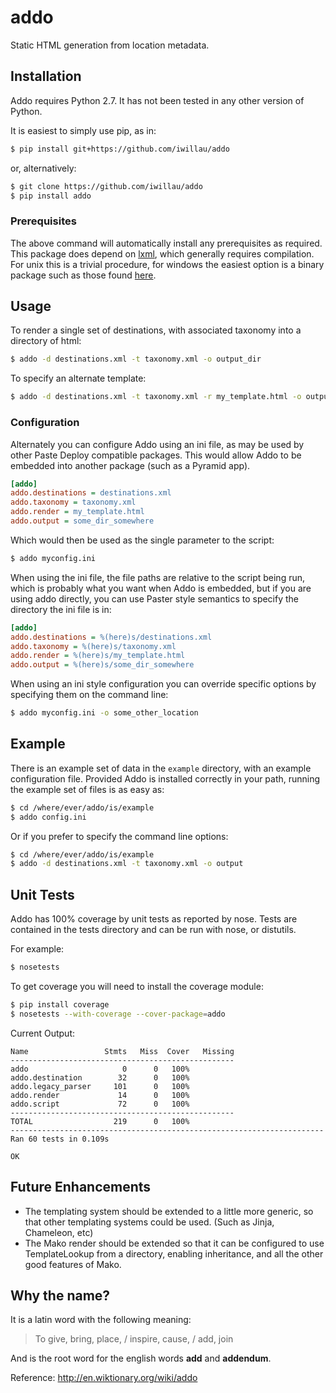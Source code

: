 addo
====

Static HTML generation from location metadata.

Installation
------------

Addo requires Python 2.7. It has not been tested in any other version of Python.

It is easiest to simply use pip, as in:

```bash
$ pip install git+https://github.com/iwillau/addo
```

or, alternatively:

```bash
$ git clone https://github.com/iwillau/addo
$ pip install addo
```

### Prerequisites

The above command will automatically install any prerequisites as required. This package does depend on 
[lxml](http://lxml.de/), which generally requires compilation. For unix this is a trivial procedure, for windows the 
easiest option is a binary package such as those found [here](http://www.lfd.uci.edu/~gohlke/pythonlibs/).

Usage
-----

To render a single set of destinations, with associated taxonomy into a directory of html:

```bash
$ addo -d destinations.xml -t taxonomy.xml -o output_dir
```

To specify an alternate template:

```bash
$ addo -d destinations.xml -t taxonomy.xml -r my_template.html -o output_dir
```

### Configuration
Alternately you can configure Addo using an ini file, as may be used by other Paste Deploy compatible packages. This 
would allow Addo to be embedded into another package (such as a Pyramid app).

```ini
[addo]
addo.destinations = destinations.xml
addo.taxonomy = taxonomy.xml
addo.render = my_template.html
addo.output = some_dir_somewhere
```

Which would then be used as the single parameter to the script:

```bash
$ addo myconfig.ini
```

When using the ini file, the file paths are relative to the script being run, which is probably what you want when Addo
is embedded, but if you are using addo directly, you can use Paster style semantics to specify the directory the ini
file is in:

```ini
[addo]
addo.destinations = %(here)s/destinations.xml
addo.taxonomy = %(here)s/taxonomy.xml
addo.render = %(here)s/my_template.html
addo.output = %(here)s/some_dir_somewhere
```

When using an ini style configuration you can override specific options by specifying them on the command line:

```bash
$ addo myconfig.ini -o some_other_location
```

Example
-------
There is an example set of data in the `example` directory, with an example configuration file. Provided Addo is
installed correctly in your path, running the example set of files is as easy as:

```bash
$ cd /where/ever/addo/is/example
$ addo config.ini
```

Or if you prefer to specify the command line options:

```bash
$ cd /where/ever/addo/is/example
$ addo -d destinations.xml -t taxonomy.xml -o output
```


Unit Tests
----------
Addo has 100% coverage by unit tests as reported by nose. Tests are contained in the tests directory and can be run
with nose, or distutils.

For example:

```bash
$ nosetests 
```

To get coverage you will need to install the coverage module:

```bash
$ pip install coverage
$ nosetests --with-coverage --cover-package=addo
```

Current Output:
```
Name                 Stmts   Miss  Cover   Missing
--------------------------------------------------
addo                     0      0   100%   
addo.destination        32      0   100%   
addo.legacy_parser     101      0   100%   
addo.render             14      0   100%   
addo.script             72      0   100%   
--------------------------------------------------
TOTAL                  219      0   100%   
----------------------------------------------------------------------
Ran 60 tests in 0.109s

OK
```

Future Enhancements
-------------------

 - The templating system should be extended to a little more generic, so that other templating systems could be used.
   (Such as Jinja, Chameleon, etc)
 - The Mako render should be extended so that it can be configured to use TemplateLookup from a directory, enabling
   inheritance, and all the other good features of Mako.


Why the name?
-------------
It is a latin word with the following meaning:

> To give, bring, place, / inspire, cause, / add, join

And is the root word for the english words **add** and **addendum**.

Reference: http://en.wiktionary.org/wiki/addo

